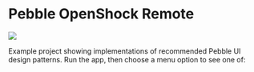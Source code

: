 # Pebble OpenShock Remote

![](screenshot.png)

Example project showing implementations of recommended Pebble UI design
patterns. Run the app, then choose a menu option to see one of:
